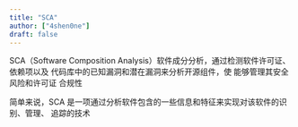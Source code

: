 ```yaml
---
title: "SCA"
author: ["4shen0ne"]
draft: false
---
```


SCA（Software Composition Analysis）软件成分分析，通过检测软件许可证、依赖项以及
代码库中的已知漏洞和潜在漏洞来分析开源组件，使 能够管理其安全风险和许可证
合规性

简单来说，SCA 是一项通过分析软件包含的一些信息和特征来实现对该软件的识别、管理、
追踪的技术
